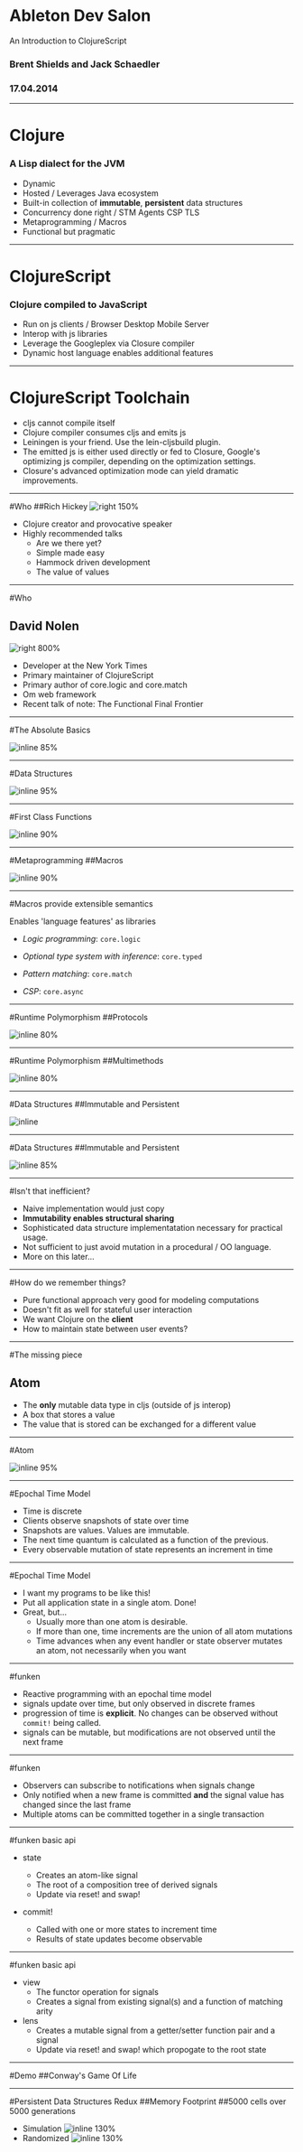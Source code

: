 # Ableton Dev Salon
An Introduction to ClojureScript
### Brent Shields and Jack Schaedler
### 17.04.2014

---

# Clojure
### A Lisp dialect for the JVM
- Dynamic
- Hosted / Leverages Java ecosystem
- Built-in collection of __immutable__, __persistent__ data structures
- Concurrency done right / STM Agents CSP TLS
- Metaprogramming / Macros
- Functional but pragmatic

---

# ClojureScript
### Clojure compiled to JavaScript
- Run on js clients / Browser Desktop Mobile Server
- Interop with js libraries
- Leverage the Googleplex via Closure compiler
- Dynamic host language enables additional features

---

# ClojureScript Toolchain

- cljs cannot compile itself
- Clojure compiler consumes cljs and emits js
- Leiningen is your friend.  Use the lein-cljsbuild plugin.
- The emitted js is either used directly or fed to Closure, Google's optimizing js compiler, depending on the optimization settings.
- Closure's advanced optimization mode can yield dramatic improvements.

---
#Who
##Rich Hickey
![right 150%](hickey.jpeg)

- Clojure creator and provocative speaker
- Highly recommended talks
  - Are we there yet?
  - Simple made easy
  - Hammock driven development
  - The value of values

---

#Who
## David Nolen
![right 800%](nolen.jpeg)

- Developer at the New York Times
- Primary maintainer of ClojureScript
- Primary author of core.logic and core.match
- Om web framework
- Recent talk of note: The Functional Final Frontier

---

#The Absolute Basics

![inline 85%](basics.png)

---

#Data Structures

![inline 95%](hetero.png)

---

#First Class Functions

![inline 90%](functions.png)

---

#Metaprogramming
##Macros

![inline 90%](macros.png)

---

#Macros provide extensible semantics

Enables 'language features' as libraries

- _Logic programming_: `core.logic`

- _Optional type system with inference_: `core.typed`

- _Pattern matching_: `core.match`

- _CSP_: `core.async`

---
#Runtime Polymorphism
##Protocols

![inline 80%](conj.png)

---
#Runtime Polymorphism
##Multimethods

![inline 80%](multi.png)

---

#Data Structures
##Immutable and Persistent

![inline](persistent-vector.png)

---
#Data Structures
##Immutable and Persistent

![inline 85%](persistent-map.png)

---

#Isn't that inefficient?

- Naive implementation would just copy
- __Immutability enables structural sharing__
- Sophisticated data structure implementatation necessary for practical usage.
- Not sufficient to just avoid mutation in a procedural / OO language.
- More on this later...

---
#How do we remember things?

- Pure functional approach very good for modeling computations
- Doesn't fit as well for stateful user interaction
- We want Clojure on the __client__
- How to maintain state between user events?

---

#The missing piece
## Atom

- The __only__ mutable data type in cljs (outside of js interop)
- A box that stores a value
- The value that is stored can be exchanged for a different value

---

#Atom

![inline 95%](atom.png)

---

#Epochal Time Model

- Time is discrete
- Clients observe snapshots of state over time
- Snapshots are values. Values are immutable.
- The next time quantum is calculated as a function of the previous.
- Every observable mutation of state represents an increment in time

---

#Epochal Time Model
- I want my programs to be like this!
- Put all application state in a single atom.  Done!
- Great, but...
  - Usually more than one atom is desirable.
  - If more than one, time increments are the union of all atom mutations
  - Time advances when any event handler or state observer mutates an atom, not necessarily when you want

---

#funken

- Reactive programming with an epochal time model
- signals update over time, but only observed in discrete frames
- progression of time is __explicit__.  No changes can be observed without `commit!` being called.
- signals can be mutable, but modifications are not observed until the next frame

---

#funken

- Observers can subscribe to notifications when signals change
- Only notified when a new frame is committed __and__ the signal value has changed since the last frame
- Multiple atoms can be committed together in a single transaction

---

#funken basic api

- state
  - Creates an atom-like signal
  - The root of a composition tree of derived signals
  - Update via reset! and swap!

- commit!
  - Called with one or more states to increment time
  - Results of state updates become observable

---

#funken basic api

- view
  - The functor operation for signals
  - Creates a signal from existing signal(s) and a function of matching arity
- lens
  - Creates a mutable signal from a getter/setter function pair and a signal
  - Update via reset! and swap! which propogate to the root state

---

#Demo
##Conway's Game Of Life

---

#Persistent Data Structures Redux
##Memory Footprint
##5000 cells over 5000 generations

- Simulation
![inline 130%](memory-footprint-simulation.png)
- Randomized
![inline 130%](memory-footprint-randomized.png)
